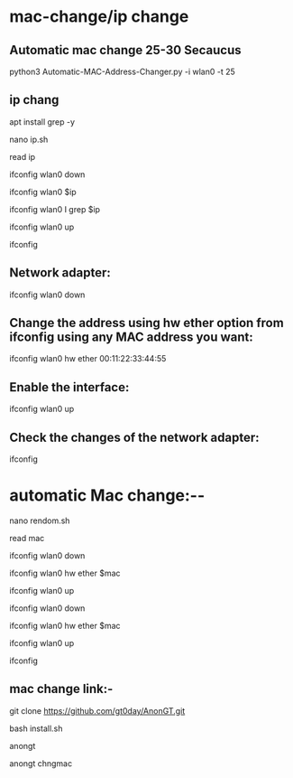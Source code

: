 # mac-change/ip change




## Automatic mac change 25-30 Secaucus


python3 Automatic-MAC-Address-Changer.py -i wlan0 -t 25




## ip chang

apt install grep -y

nano ip.sh

read ip

ifconfig wlan0 down

ifconfig wlan0 $ip

ifconfig wlan0 I grep $ip

ifconfig wlan0 up

ifconfig




## Network adapter:

ifconfig wlan0 down

## Change the address using hw ether option from ifconfig using any MAC address you want:

ifconfig wlan0 hw ether 00:11:22:33:44:55

## Enable the interface:

ifconfig wlan0 up

## Check the changes of the network adapter:

ifconfig


# automatic Mac change:--

nano rendom.sh




read mac

ifconfig wlan0 down

ifconfig wlan0 hw ether $mac

ifconfig wlan0 up


ifconfig wlan0 down

ifconfig wlan0 hw ether $mac

ifconfig wlan0 up

ifconfig



## mac change link:-

git clone https://github.com/gt0day/AnonGT.git


bash install.sh


anongt

anongt chngmac

